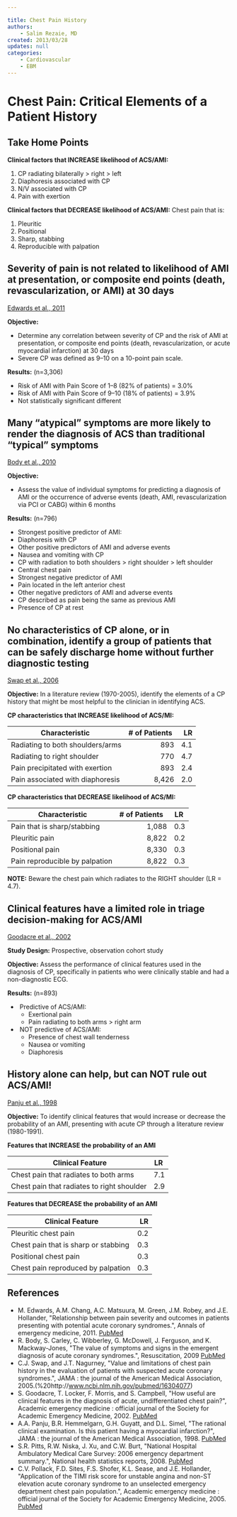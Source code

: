 ```yaml
---

title: Chest Pain History
authors:
    - Salim Rezaie, MD
created: 2013/03/28
updates: null
categories:
    - Cardiovascular
    - EBM
---
```


# Chest Pain: Critical Elements of a Patient History

## Take Home Points

**Clinical factors that INCREASE likelihood of ACS/AMI:**

1. CP radiating bilaterally > right > left
2. Diaphoresis associated with CP
3. N/V associated with CP
4. Pain with exertion

**Clinical factors that DECREASE likelihood of ACS/AMI:**
Chest pain that is:

1. Pleuritic
2. Positional
3. Sharp, stabbing
4. Reproducible with palpation

## Severity of pain is not related to likelihood of AMI at presentation, or composite end points (death, revascularization, or AMI) at 30 days

[Edwards et al., 2011]((http://www.ncbi.nlm.nih.gov/pubmed/21802776))

**Objective:** 

- Determine any correlation between severity of CP and the risk of AMI at presentation, or composite end points (death, revascularization, or acute myocardial infarction) at 30 days
- Severe CP was defined as 9–10 on a 10-point pain scale. 

**Results:** (n=3,306)

- Risk of AMI with Pain Score of 1–8 (82% of patients) = 3.0%
- Risk of AMI with Pain Score of 9–10 (18% of patients) = 3.9%
- Not statistically significant different

## Many “atypical” symptoms are more likely to render the diagnosis of ACS than traditional “typical” symptoms 

[Body et al., 2010](http://www.ncbi.nlm.nih.gov/pubmed/20036454)

**Objective:** 

- Assess the value of individual symptoms for predicting a diagnosis of AMI or the occurrence of adverse events (death, AMI, revascularization via PCI or CABG) within 6 months

**Results:** (n=796)

- Strongest positive predictor of AMI: 
- Diaphoresis with CP
- Other positive predictors of AMI and adverse events
- Nausea and vomiting with CP
- CP with radiation to both shoulders > right shoulder > left shoulder
- Central chest pain
- Strongest negative predictor of AMI
- Pain located in the left anterior chest
- Other negative predictors of AMI and adverse events
- CP described as pain being the same as previous AMI
- Presence of CP at rest

## No characteristics of CP alone, or in combination, identify a group of patients that can be safely discharge home without further diagnostic testing

[Swap et al., 2006](%20http://www.ncbi.nlm.nih.gov/pubmed/16304077)

**Objective:** In a literature review (1970-2005), identify the elements of a CP history that might be most helpful to the clinician in identifying ACS.

**CP characteristics that INCREASE likelihood of ACS/MI:**

| Characteristic                   | # of Patients  |  LR |
| -------------------------------- | -------------: | --: |
| Radiating to both shoulders/arms |            893 | 4.1 |
| Radiating to right shoulder      |            770 | 4.7 |
| Pain precipitated with exertion  |            893 | 2.4 |
| Pain associated with diaphoresis |          8,426 | 2.0 |

**CP characteristics that DECREASE likelihood of ACS/MI:**

|  Characteristic                | # of Patients   | LR  |
| ------------------------------ | --------------: | --: |
| Pain that is sharp/stabbing    |           1,088 | 0.3 |
| Pleuritic pain                 |           8,822 | 0.2 |
| Positional pain                |           8,330 | 0.3 |
| Pain reproducible by palpation |           8,822 | 0.3 |

**NOTE:** Beware the chest pain which radiates to the RIGHT shoulder (LR = 4.7).

## Clinical features have a limited role in triage decision-making for ACS/AMI

[Goodacre et al., 2002](http://www.ncbi.nlm.nih.gov/pubmed/11874776)

**Study Design:** Prospective, observation cohort study 

**Objective:** Assess the performance of clinical features used in the diagnosis of CP, specifically in patients who were clinically stable and had a non-diagnostic ECG.

**Results:** (n=893)

-  Predictive of ACS/AMI:
  - Exertional pain
  - Pain radiating to both arms > right arm
-  NOT predictive of ACS/AMI: 
  - Presence of chest wall tenderness
  - Nausea or vomiting
  - Diaphoresis

## History alone can help, but can NOT rule out ACS/AMI! 

[Panju et al., 1998](http://www.ncbi.nlm.nih.gov/pubmed/9786377)

**Objective:** To identify clinical features that would increase or decrease the probability of an AMI, presenting with acute CP through a literature review (1980-1991).

**Features that INCREASE the probability of an AMI**

|  Clinical Feature                          | LR  |
| ------------------------------------------ | --: |
| Chest pain that radiates to both arms      | 7.1 |
| Chest pain that radiates to right shoulder | 2.9 |

**Features that DECREASE the probability of an AMI**

|  Clinical Feature                    |  LR |
| ------------------------------------ | --: |
| Pleuritic chest pain                 | 0.2 |
| Chest pain that is sharp or stabbing | 0.3 |
| Positional chest pain                | 0.3 |
| Chest pain reproduced by palpation   | 0.3 |

## References

- M. Edwards, A.M. Chang, A.C. Matsuura, M. Green, J.M. Robey, and J.E. Hollander, "Relationship between pain severity and outcomes in patients presenting with potential acute coronary syndromes.", Annals of emergency medicine, 2011. [PubMed](http://www.ncbi.nlm.nih.gov/pubmed/21802776)
- R. Body, S. Carley, C. Wibberley, G. McDowell, J. Ferguson, and K. Mackway-Jones, "The value of symptoms and signs in the emergent diagnosis of acute coronary syndromes.", Resuscitation, 2009 [PubMed](http://www.ncbi.nlm.nih.gov/pubmed/20036454)
- C.J. Swap, and J.T. Nagurney, "Value and limitations of chest pain history in the evaluation of patients with suspected acute coronary syndromes.", JAMA : the journal of the American Medical Association, 2005.(%20http://www.ncbi.nlm.nih.gov/pubmed/16304077)
- S. Goodacre, T. Locker, F. Morris, and S. Campbell, "How useful are clinical features in the diagnosis of acute, undifferentiated chest pain?", Academic emergency medicine : official journal of the Society for Academic Emergency Medicine, 2002. [PubMed](http://www.ncbi.nlm.nih.gov/pubmed/11874776)
- A.A. Panju, B.R. Hemmelgarn, G.H. Guyatt, and D.L. Simel, "The rational clinical examination. Is this patient having a myocardial infarction?", JAMA : the journal of the American Medical Association, 1998. [PubMed](http://www.ncbi.nlm.nih.gov/pubmed/9786377)
- S.R. Pitts, R.W. Niska, J. Xu, and C.W. Burt, "National Hospital Ambulatory Medical Care Survey: 2006 emergency department summary.", National health statistics reports, 2008. [PubMed](http://www.ncbi.nlm.nih.gov/pubmed/18958996)
- C.V. Pollack, F.D. Sites, F.S. Shofer, K.L. Sease, and J.E. Hollander, "Application of the TIMI risk score for unstable angina and non-ST elevation acute coronary syndrome to an unselected emergency department chest pain population.", Academic emergency medicine : official journal of the Society for Academic Emergency Medicine, 2005. [PubMed](http://www.ncbi.nlm.nih.gov/pubmed/16365321)
